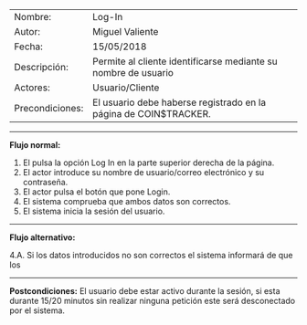 |||
|--|--|
|Nombre:|Log-In|
|Autor:|Miguel Valiente|
|Fecha:|15/05/2018|
|Descripción: |Permite al cliente identificarse mediante su nombre de usuario|
|Actores: |Usuario/Cliente|
|Precondiciones: |El usuario debe haberse registrado en la página de COIN$TRACKER.|
---
**Flujo normal:**
1. El pulsa la opción Log In en la parte superior derecha de la página.
2. El actor introduce su nombre de usuario/correo electrónico y su contraseña.
3. El actor pulsa el botón que pone Login.
4. El sistema comprueba que ambos datos son correctos.
5. El sistema inicia la sesión del usuario.
---
**Flujo alternativo:**

4.A. Si los datos introducidos no son correctos el sistema informará de que los

---
**Postcondiciones:**
El usuario debe estar activo durante la sesión, si esta durante 15/20 minutos sin realizar ninguna petición este será desconectado por el sistema.
